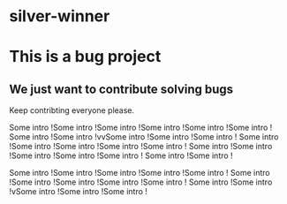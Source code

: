 # silver-winner

# This is a bug project

## We just want to contribute solving bugs

Keep contribting everyone please.

Some intro !Some intro !Some intro !Some intro !Some intro !Some intro !
Some intro !Some intro !vvSome intro !Some intro !Some intro !
Some intro !Some intro !Some intro !Some intro !Some intro !
Some intro !Some intro !Some intro !Some intro !Some intro !
Some intro !Some intro !


Some intro !Some intro !Some intro !Some intro !Some intro !
Some intro !Some intro !Some intro !Some intro !Some intro !
Some intro !Some intro !vSome intro !Some intro !Some intro !

